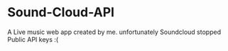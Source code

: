 # Sound-Cloud-API
A Live music web app created by me. unfortunately Soundcloud stopped Public API keys :(
